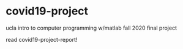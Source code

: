 # covid19-project
ucla intro to computer programming w/matlab fall 2020 final project

read covid19-project-report!
